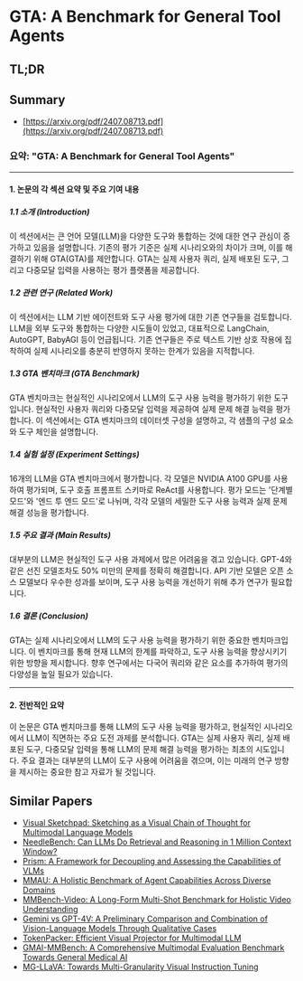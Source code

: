 # GTA: A Benchmark for General Tool Agents
## TL;DR
## Summary
- [https://arxiv.org/pdf/2407.08713.pdf](https://arxiv.org/pdf/2407.08713.pdf)

### 요약: "GTA: A Benchmark for General Tool Agents"

---

#### 1. 논문의 각 섹션 요약 및 주요 기여 내용

##### 1.1 소개 (Introduction)

이 섹션에서는 큰 언어 모델(LLM)을 다양한 도구와 통합하는 것에 대한 연구 관심이 증가하고 있음을 설명합니다. 기존의 평가 기준은 실제 시나리오와의 차이가 크며, 이를 해결하기 위해 GTA(GTA)를 제안합니다. GTA는 실제 사용자 쿼리, 실제 배포된 도구, 그리고 다중모달 입력을 사용하는 평가 플랫폼을 제공합니다.

##### 1.2 관련 연구 (Related Work)

이 섹션에서는 LLM 기반 에이전트와 도구 사용 평가에 대한 기존 연구들을 검토합니다. LLM을 외부 도구와 통합하는 다양한 시도들이 있었고, 대표적으로 LangChain, AutoGPT, BabyAGI 등이 언급됩니다. 기존 연구들은 주로 텍스트 기반 상호 작용에 집착하여 실제 시나리오를 충분히 반영하지 못하는 한계가 있음을 지적합니다.

##### 1.3 GTA 벤치마크 (GTA Benchmark)

GTA 벤치마크는 현실적인 시나리오에서 LLM의 도구 사용 능력을 평가하기 위한 도구입니다. 현실적인 사용자 쿼리와 다중모달 입력을 제공하여 실제 문제 해결 능력을 평가합니다. 이 섹션에서는 GTA 벤치마크의 데이터셋 구성을 설명하고, 각 샘플의 구성 요소와 도구 체인을 설명합니다.

##### 1.4 실험 설정 (Experiment Settings)

16개의 LLM을 GTA 벤치마크에서 평가합니다. 각 모델은 NVIDIA A100 GPU를 사용하여 평가되며, 도구 호출 프롬프트 스키마로 ReAct를 사용합니다. 평가 모드는 '단계별 모드'와 '엔드 투 엔드 모드'로 나뉘며, 각각 모델의 세밀한 도구 사용 능력과 실제 문제 해결 성능을 평가합니다.

##### 1.5 주요 결과 (Main Results)

대부분의 LLM은 현실적인 도구 사용 과제에서 많은 어려움을 겪고 있습니다. GPT-4와 같은 선진 모델조차도 50% 미만의 문제를 정확히 해결합니다. API 기반 모델은 오픈 소스 모델보다 우수한 성과를 보이며, 도구 사용 능력을 개선하기 위해 추가 연구가 필요합니다.

##### 1.6 결론 (Conclusion)

GTA는 실제 시나리오에서 LLM의 도구 사용 능력을 평가하기 위한 중요한 벤치마크입니다. 이 벤치마크를 통해 현재 LLM의 한계를 파악하고, 도구 사용 능력을 향상시키기 위한 방향을 제시합니다. 향후 연구에서는 다국어 쿼리와 같은 요소를 추가하여 평가의 다양성을 높일 필요가 있습니다.

---

#### 2. 전반적인 요약

이 논문은 GTA 벤치마크를 통해 LLM의 도구 사용 능력을 평가하고, 현실적인 시나리오에서 LLM이 직면하는 주요 도전 과제를 분석합니다. GTA는 실제 사용자 쿼리, 실제 배포된 도구, 다중모달 입력을 통해 LLM의 문제 해결 능력을 평가하는 최초의 시도입니다. 주요 결과는 대부분의 LLM이 도구 사용에 어려움을 겪으며, 이는 미래의 연구 방향을 제시하는 중요한 참고 자료가 될 것입니다.

## Similar Papers
- [Visual Sketchpad: Sketching as a Visual Chain of Thought for Multimodal Language Models](2406.09403.md)
- [NeedleBench: Can LLMs Do Retrieval and Reasoning in 1 Million Context Window?](2407.11963.md)
- [Prism: A Framework for Decoupling and Assessing the Capabilities of VLMs](2406.14544.md)
- [MMAU: A Holistic Benchmark of Agent Capabilities Across Diverse Domains](2407.18961.md)
- [MMBench-Video: A Long-Form Multi-Shot Benchmark for Holistic Video Understanding](2406.14515.md)
- [Gemini vs GPT-4V: A Preliminary Comparison and Combination of Vision-Language Models Through Qualitative Cases](2312.15011.md)
- [TokenPacker: Efficient Visual Projector for Multimodal LLM](2407.02392.md)
- [GMAI-MMBench: A Comprehensive Multimodal Evaluation Benchmark Towards General Medical AI](2408.03361.md)
- [MG-LLaVA: Towards Multi-Granularity Visual Instruction Tuning](2406.17770.md)
